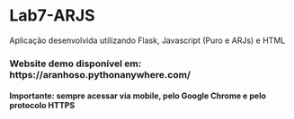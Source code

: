 # Lab7-ARJS

Aplicação desenvolvida utilizando Flask, Javascript (Puro e ARJs) e HTML

<h3> Website demo disponível em: https://aranhoso.pythonanywhere.com/</h3>
<h4> Importante: sempre acessar via mobile, pelo Google Chrome e pelo protocolo HTTPS </h4>
